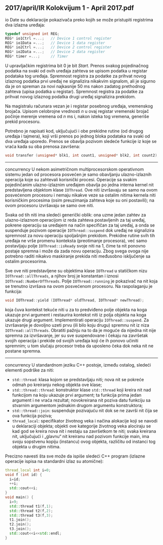 2017/april/IR Kolokvijum 1 - April 2017.pdf
--------------------------------------------------------------------------------
io
Date su deklaracije pokazivača preko kojih se može pristupiti registrima dva izlazna uređaja:
```cpp
typedef unsigned int REG;
REG* io1Ctrl =...;   // Device 1 control register
REG* io1Data =...;   // Device 1 data register
REG* io2Ctrl =...;   // Device 2 control register
REG* io2Data =...;   // Device 2 data register
REG* timer =...;     // Timer
```
U upravljačkim registrima bit 0 je bit *Start*. Prenos svakog pojedinačnog podatka na svaki od
ovih uređaja zahteva se upisom podatka u registar podataka tog uređaja. Spremnost registra za
podatke za prihvat novog izlaznog podatka prvi uređaj ne signalizira nikakvim signalom, ali je
sigurno da je on spreman za novi najkasnije 50 ms nakon zadatog prethodnog zahteva (upisa
podatka u registar). Spremnost registra za podatke za prihvat novog izlaznog podatka drugi
uređaj signalizira prekidom.

Na magistralu računara vezan je i registar posebnog uređaja, vremenskog brojača. Upisom
celobrojne vrednosti *n* u ovaj registar vremenski brojač počinje merenje vremena od *n* ms i,
nakon isteka tog vremena, generiše prekid procesoru.

Potrebno je napisati kod, uključujući i obe prekidne rutine (od drugog uređaja i tajmera), koji
vrši prenos po jednog bloka podataka na svaki od dva uređaja uporedo. Prenos se obavlja
pozivom sledeće funkcije iz koje se vraća kada su oba prenosa završena:
```cpp
void transfer (unsigned* blk1, int count1, unsigned* blk2, int count2);
```

--------------------------------------------------------------------------------
concurrency
U nekom asimetričnom multiprocesorskom operativnom sistemu jedan od procesora posvećen
je samo obavljanju ulazno-izlaznih operacija koje su zahtevali korisnički procesi. Operacije sa
svakim pojedinčanim ulazno-izlaznim uređajem obavlja po jedna interna kernel nit
predstavljena objektom klase `IOThread`. Ove niti izvršavaju se samo na ovom posvećenom
procesoru i nemaju nikakve veze sa ostalim nitima kernela niti korisničkim procesima (osim
preuzimanja zahteva koje su oni postavili); na ovom procesoru izvršavaju se samo ove niti.

Svaka od tih niti ima sledeći generički oblik: ona uzme jedan zahtev za ulazno-izlaznom
operacijom iz reda zahteva postavljenih za taj uređaj, pokrene operaciju sa uređajem na način
specifičan za taj uređaj, a onda se suspenduje pozivom operacije `IOThread::suspend`  dok
uređaj ne signalizira spremnost za novu operaciju spoljašnjim prekidom. Prekidne rutine svih
tih uređaja ne vrše promenu konteksta (preotimanje procesora), već samo postavljaju polje
`IOThread::isReady`  svoje niti na 1, čime ta nit ponovno postaje spremna i može da zada
novu operaciju. Zbog svega ovoga nije potrebno raditi nikakvo maskiranje prekida niti
međusobno isključenje sa ostalim procesorima.

Sve ove niti predstavljene su objektima klase `IOThread`    u statičkom nizu
`IOThread::allThreads`, a njihov broj je konstantan i iznosi `IOThread::NumberOfThreads`.
Polje `IOThread::running` je pokazivač na nit koja se trenutno izvršava na ovom posvećenom
procesoru. Na raspolaganju je funkcija:
```cpp
void IOThread::yield (IOThread* oldThread, IOThread* newThread);
```
koja čuva kontekst tekuće niti u za to predviđeno polje objekta na koga ukazuje prvi argument
i restaurira kontekst niti iz polja objekta na koga ukazuje drugi argument.
Implementirati operaciju `IOThread::suspend`. Za izvršavanje je dovoljno uzeti prvu (ili bilo
koju drugu) spremnu nit iz niza `IOThread::allThreads`. Obratiti pažnju na to da je moguće
da nijedna nit nije spremna za izvršavanje, jer su sve suspendovane i čekaju na završetak
svojih operacija i prekide od svojih uređaja koji će ih ponovo učiniti spremnim; u tom slučaju
procesor treba da uposleno čeka dok neka nit ne postane spremna.

--------------------------------------------------------------------------------
concurrency
U standardnom jeziku C++ postoje, između ostalog, sledeći elementi podrške za niti:

- `std::thread`: klasa kojom se predstavljaju niti; nova nit se
pokreće odmah po kreiranju nekog objekta ove klase;
- `std::thread::thread`: konstruktor klase `std::thread` koji kreira nit nad funkcijom
na koju ukazuje prvi argument; ta funkcija prima jedan argument i ne vraća rezultat;
novokreirana nit poziva datu funkciju sa stvarnim argumentom jednakim drugom
argumentu konstruktora;
- `std::thread::join`: suspenduje pozivajuću nit dok se ne završi nit čija se ova
funkcija poziva;
- `thread_local`: specifikator životnog veka i načina alokacije koji se navodi u
deklaraciji objekta; objekti ove kategorije životnog veka alociraju se kad god se kreira
nova nit i nestaju sa završetkom te niti; svaka kreirana nit, uključujući i „glavnu“ nit
kreiranu nad pozivom funkcije main, ima svoju sopstvenu kopiju (instancu) ovog
objekta, različitu od instanci tog objekta u drugim nitima.

Precizno navesti šta sve može da ispiše sledeći C++ program (izlazne operacije ispisa na
standardni izlaz su atomične):
```cpp
thread_local int i=0;
void f (int id) {
  i=id;
  ++i;
  std::cout<<i;
}
void main() {
  i=9;
  std::thread t1(f,1);
  std::thread t2(f,2);
  std::thread t3(f,3);
  t1.join();
  t2.join();
  t3.join();
  std::cout<<i<<std::endl;
}
```
